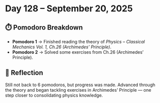 # Day 128 – September 20, 2025

## ⏱️ Pomodoro Breakdown
- **Pomodoro 1** → Finished reading the theory of *Physics – Classical Mechanics Vol. 1, Ch.26 (Archimedes’ Principle)*.  
- **Pomodoro 2** → Solved some exercises from Ch.26 (Archimedes’ Principle).  

## 💬 Reflection
Still not back to 6 pomodoros, but progress was made. Advanced through the theory and began tackling exercises in Archimedes’ Principle — one step closer to consolidating physics knowledge.
